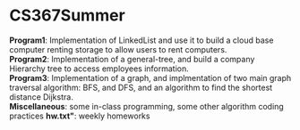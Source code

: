 # CS367Summer



**Program1**: Implementation of LinkedList and use it to build a cloud base computer renting storage to allow users to rent computers.<br />
**Program2**: Implementation of a general-tree, and build a company Hierarchy tree to access employees information.<br />
**Program3**: Implementation of a graph, and implmentation of two main graph traversal algorithm: BFS, and DFS, and an algorithm to find the shortest distance Dijkstra.<br />
**Miscellaneous**: some in-class programming, some other algorithm coding practices
**hw.txt"**: weekly homeworks 



